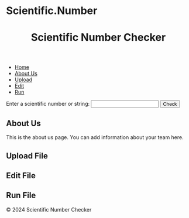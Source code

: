 # Scientific.Number
<!DOCTYPE html>
<html lang="en">
<head>
<meta charset="UTF-8">
<meta name="viewport" content="width=device-width, initial-scale=1.0">
<title>Scientific Number Checker</title>
<link rel="stylesheet" href="styles.css">
</head>
<body>
<header>
    <h1>Scientific Number Checker</h1>
</header>
<nav>
    <ul>
        <li><a href="#home">Home</a></li>
        <li><a href="#about">About Us</a></li>
        <li><a href="#upload">Upload</a></li>
        <li><a href="#edit">Edit</a></li>
        <li><a href="#run">Run</a></li>
    </ul>
</nav>
<div class="container" id="home">
    <form id="scientificForm">
        <label for="scientificNumber">Enter a scientific number or string:</label>
        <input type="text" id="scientificNumber" name="scientificNumber" required>
        <button type="submit">Check</button>
    </form>
    <div id="result"></div>
</div>
<div class="container" id="about">
    <h2>About Us</h2>
    <p>This is the about us page. You can add information about your team here.</p>
</div>
<div class="container" id="upload">
    <h2>Upload File</h2>
    <!-- Form for uploading files -->
</div>
<div class="container" id="edit">
    <h2>Edit File</h2>
    <!-- Form for editing files -->
</div>
<div class="container" id="run">
    <h2>Run File</h2>
    <!-- Button to run the file -->
</div>
<footer>
    <p>&copy; 2024 Scientific Number Checker</p>
</footer>
<script src="script.js"></script>
</body>
</html>
